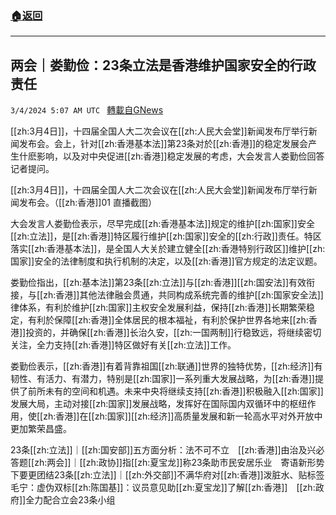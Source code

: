 ###  [:house:返回](README.md)
---


## 两会｜娄勤俭：23条立法是香港维护国家安全的行政责任
`3/4/2024 5:07 AM UTC ` [轉載自GNews](https://gnews.org/articles/2362469)

[[zh:3月4日]]，十四届全国人大二次会议在[[zh:人民大会堂]]新闻发布厅举行新闻发布会。会上，针对[[zh:香港基本法]]第23条对於[[zh:香港]]的稳定发展会产生什麽影响，以及对中央促进[[zh:香港]]稳定发展的考虑，大会发言人娄勤俭回答记者提问。

[[zh:3月4日]]，十四届全国人大二次会议在[[zh:人民大会堂]]新闻发布厅举行新闻发布会。（[[zh:香港]]01 直播截图）

大会发言人娄勤俭表示，尽早完成[[zh:香港基本法]]规定的维护[[zh:国家]]安全[[zh:立法]]，是[[zh:香港]]特区履行维护[[zh:国家]]安全的[[zh:行政]]责任。特区落实[[zh:香港基本法]]，是全国人大关於建立健全[[zh:香港特别行政区]]维护[[zh:国家]]安全的法律制度和执行机制的决定，以及[[zh:香港]]官方规定的法定议题。

娄勤俭指出，[[zh:基本法]]第23条[[zh:立法]]与[[zh:香港]][[zh:国安法]]有效衔接，与[[zh:香港]]其他法律融会贯通，共同构成系统完善的维护[[zh:国家安全法]]律体系，有利於维护[[zh:国家]]主权安全发展利益，保持[[zh:香港]]长期繁荣稳定，有利於保障[[zh:香港]]全体居民的根本福祉，有利於保护世界各地来[[zh:香港]]投资的，并确保[[zh:香港]]长治久安，[[zh:一国两制]]行稳致远，将继续密切关注，全力支持[[zh:香港]]特区做好有关[[zh:立法]]工作。

娄勤俭表示，[[zh:香港]]有着背靠祖国[[zh:联通]]世界的独特优势，[[zh:经济]]有韧性、有活力、有潜力，特别是[[zh:国家]]一系列重大发展战略，为[[zh:香港]]提供了前所未有的空间和机遇。未来中央将继续支持[[zh:香港]]积极融入[[zh:国家]]发展大局，主动对接[[zh:国家]]发展战略，发挥好在国际国内双循环中的枢纽作用，使[[zh:香港]]在[[zh:国家]][[zh:经济]]高质量发展和新一轮高水平对外开放中更加繁荣昌盛。

23条[[zh:立法]]｜[[zh:国安部]]五方面分析：法不可不立　[[zh:香港]]由治及兴必答题[[zh:两会]]｜[[zh:政协]]指[[zh:夏宝龙]]称23条助市民安居乐业　寄语新形势下要更团结23条[[zh:立法]]｜[[zh:外交部]]不满华府对[[zh:香港]]泼脏水、贴标签　毛宁：虚伪双标[[zh:陈国基]]：议员意见助[[zh:夏宝龙]]了解[[zh:香港]]　[[zh:政府]]全力配合立会23条小组
